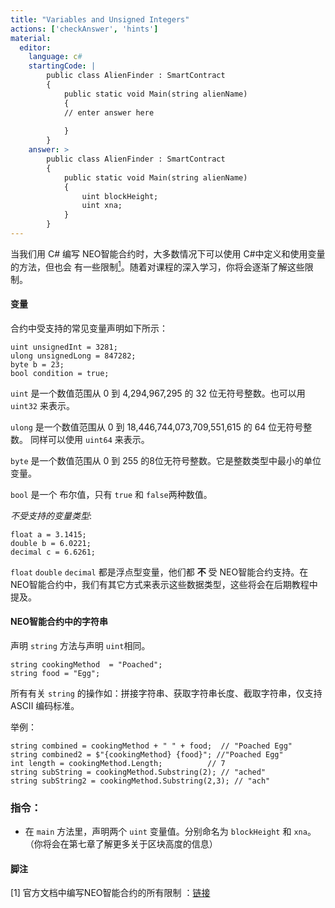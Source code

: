 ```yaml
---
title: "Variables and Unsigned Integers"
actions: ['checkAnswer', 'hints']
material: 
  editor:
    language: c#
    startingCode: |
        public class AlienFinder : SmartContract
        {
            public static void Main(string alienName)
            {
            // enter answer here
            
            }
        }
    answer: > 
        public class AlienFinder : SmartContract
        {
            public static void Main(string alienName)
            {
                uint blockHeight;
                uint xna; 
            }
        }
---
```


当我们用 C# 编写 NEO智能合约时，大多数情况下可以使用 C#中定义和使用变量的方法，但也会 有一些限制[<sup>1</sup>](#1)。随着对课程的深入学习，你将会逐渐了解这些限制。


#### 变量

合约中受支持的常见变量声明如下所示：

```
uint unsignedInt = 3281;
ulong unsignedLong = 847282; 
byte b = 23; 
bool condition = true; 
```

`uint` 是一个数值范围从 0 到 4,294,967,295  的 32 位无符号整数。也可以用 `uint32` 来表示。

`ulong` 是一个数值范围从 0 到 18,446,744,073,709,551,615  的 64 位无符号整数。 同样可以使用 `uint64` 来表示。

`byte` 是一个数值范围从 0 到 255 的8位无符号整数。它是整数类型中最小的单位变量。

`bool` 是一个 布尔值，只有 `true` 和 `false`两种数值。

*不受支持的变量类型*: 

```
float a = 3.1415;
double b = 6.0221;
decimal c = 6.6261; 
```
`float` `double` `decimal` 都是浮点型变量，他们都 **不** 受 NEO智能合约支持。在 NEO智能合约中，我们有其它方式来表示这些数据类型，这些将会在后期教程中提及。

#### NEO智能合约中的字符串

声明 `string` 方法与声明 `uint`相同。

```
string cookingMethod  = "Poached"; 
string food = "Egg"; 
```

所有有关 `string` 的操作如：拼接字符串、获取字符串长度、截取字符串，仅支持 ASCII 编码标准。

举例：

```
string combined = cookingMethod + " " + food;  // "Poached Egg"
string combined2 = $"{cookingMethod} {food}"; //"Poached Egg"
int length = cookingMethod.Length;          // 7
string subString = cookingMethod.Substring(2); // "ached"
string subString2 = cookingMethod.Substring(2,3); // "ach"
```

### 指令：

- 在 `main` 方法里，声明两个 `uint` 变量值。分别命名为 `blockHeight` 和 `xna`。（你将会在第七章了解更多关于区块高度的信息）


#### 脚注

<a class="anchor" id="1"></a>
[1] 官方文档中编写NEO智能合约的所有限制
：[链接](https://docs.neo.org/docs/zh-cn/sc/write/limitation.html)

